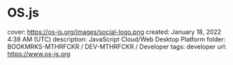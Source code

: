 # OS.js

cover: https://os-js.org/images/social-logo.png
created: January 18, 2022 4:38 AM (UTC)
description: JavaScript Cloud/Web Desktop Platform
folder: BOOKMRKS-MTHRFCKR / DEV-MTHRFCKR / Developer
tags: developer
url: https://www.os-js.org